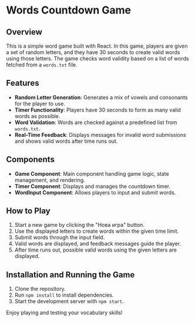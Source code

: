 # Words Countdown Game

## Overview
This is a simple word game built with React. In this game, players are given a set of random letters, and they have 30 seconds to create valid words using those letters. The game checks word validity based on a list of words fetched from a `words.txt` file.

## Features
- **Random Letter Generation**: Generates a mix of vowels and consonants for the player to use.
- **Timer Functionality**: Players have 30 seconds to form as many valid words as possible.
- **Word Validation**: Words are checked against a predefined list from `words.txt`.
- **Real-Time Feedback**: Displays messages for invalid word submissions and shows valid words after time runs out.

## Components
- **Game Component**: Main component handling game logic, state management, and rendering.
- **Timer Component**: Displays and manages the countdown timer.
- **WordInput Component**: Allows players to input and submit words.

## How to Play
1. Start a new game by clicking the "Нова игра" button.
2. Use the displayed letters to create words within the given time limit.
3. Submit words through the input field.
4. Valid words are displayed, and feedback messages guide the player.
5. After time runs out, possible valid words using the given letters are displayed.

## Installation and Running the Game
1. Clone the repository.
2. Run `npm install` to install dependencies.
3. Start the development server with `npm start`.

Enjoy playing and testing your vocabulary skills!

